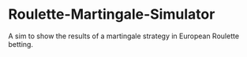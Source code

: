 # Roulette-Martingale-Simulator
A sim to show the results of a martingale strategy in European Roulette betting.
